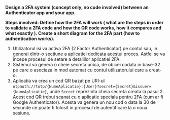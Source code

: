 <b> Design a 2FA system (concept only, no code involved) between an Authenticator app and your app.

Steps involved:
Define how the 2FA will work ( what are the steps in order to validate a 2FA code and how the QR code works, how it compares and what exactly ).
Create a short diagram for the 2FA part (how to authentication works).</b>


1. Utilizatorul isi va activa 2FA (2 Factor Authenticator) pe contul sau, in general dintr-o sectiune a aplicatiei dedicata acestui proces. Astfel se va incepe procesul de setare a detaliilor aplicatiei 2FA.
2. Sistemul va genera o cheie secreta unica, de obicei codata in base-32 pe care o asociaza in mod automat cu contul utilizatorului care a creat-o.
3. Aplicatia va crea un cod QR bazat pe URI-ul <code>otpauth://totp/{NumeAplicatie}:{User}?secret={Secret}&issuer={NumeAplicatie}</code>, unde <code>Secret</code> reprezinta cheia secreta creata la pasul 2. Acest cod QR trebui scanat cu o aplicatie speciala pentru 2FA (cum ar fi Google Authenticator). Acesta va genera un nou cod o data la 30 de secunde ce poate fi folosit in procesul de autentificare la o noua sesiune.
